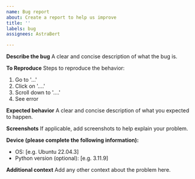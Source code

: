 ```yaml
---
name: Bug report
about: Create a report to help us improve
title: ''
labels: bug
assignees: AstraBert

---
```


**Describe the bug**
A clear and concise description of what the bug is.

**To Reproduce**
Steps to reproduce the behavior:
1. Go to '...'
2. Click on '....'
3. Scroll down to '....'
4. See error

**Expected behavior**
A clear and concise description of what you expected to happen.

**Screenshots**
If applicable, add screenshots to help explain your problem.

**Device (please complete the following information):**
 - OS: [e.g. Ubuntu 22.04.3]
 - Python version (optional): [e.g. 3.11.9]


**Additional context**
Add any other context about the problem here.
